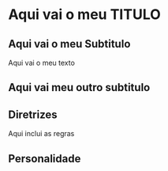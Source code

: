 # Aqui vai o meu TITULO

## Aqui vai o meu Subtitulo

Aqui vai o meu texto

## Aqui vai meu outro subtitulo

## Diretrizes

Aqui inclui as regras

## Personalidade
